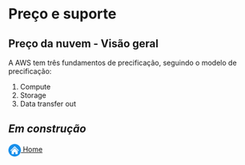 # Preço e suporte

## Preço da nuvem - Visão geral

A AWS tem três fundamentos de precificação, seguindo o modelo de precificação:
1. Compute
2. Storage
3. Data transfer out

## *Em construção*

[<img align="center" src="../images/botao-home.png" height="25" width="25"/> Home](../README.md)